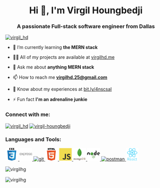 <h1 align="center">Hi 👋, I'm Virgil Houngbedji</h1>
<h3 align="center">A passionate Full-stack software engineer from Dallas</h3>

<p align="left"> <a href="https://twitter.com/virgil_hd" target="blank"><img src="https://img.shields.io/twitter/follow/virgil_hd?logo=twitter&style=for-the-badge" alt="virgil_hd" /></a> </p>

- 🌱 I’m currently learning **the MERN stack**

- 👨‍💻 All of my projects are available at [virgilhd.me](virgilhd.me)

- 💬 Ask me about **anything MERN stack**

- 📫 How to reach me **virgilhd.25@gmail.com**

- 📄 Know about my experiences at [bit.ly/4nscsaI](bit.ly/4nscsaI)

- ⚡ Fun fact **I'm an adrenaline junkie**

<h3 align="left">Connect with me:</h3>
<p align="left">
<a href="https://twitter.com/virgil_hd" target="blank"><img align="center" src="https://raw.githubusercontent.com/rahuldkjain/github-profile-readme-generator/master/src/images/icons/Social/twitter.svg" alt="virgil_hd" height="30" width="40" /></a>
<a href="https://linkedin.com/in/virgil-houngbedji" target="blank"><img align="center" src="https://raw.githubusercontent.com/rahuldkjain/github-profile-readme-generator/master/src/images/icons/Social/linked-in-alt.svg" alt="virgil-houngbedji" height="30" width="40" /></a>
</p>

<h3 align="left">Languages and Tools:</h3>
<p align="left"> <a href="https://www.w3schools.com/css/" target="_blank" rel="noreferrer"> <img src="https://raw.githubusercontent.com/devicons/devicon/master/icons/css3/css3-original-wordmark.svg" alt="css3" width="40" height="40"/> </a> <a href="https://expressjs.com" target="_blank" rel="noreferrer"> <img src="https://raw.githubusercontent.com/devicons/devicon/master/icons/express/express-original-wordmark.svg" alt="express" width="40" height="40"/> </a> <a href="https://git-scm.com/" target="_blank" rel="noreferrer"> <img src="https://www.vectorlogo.zone/logos/git-scm/git-scm-icon.svg" alt="git" width="40" height="40"/> </a> <a href="https://www.w3.org/html/" target="_blank" rel="noreferrer"> <img src="https://raw.githubusercontent.com/devicons/devicon/master/icons/html5/html5-original-wordmark.svg" alt="html5" width="40" height="40"/> </a> <a href="https://developer.mozilla.org/en-US/docs/Web/JavaScript" target="_blank" rel="noreferrer"> <img src="https://raw.githubusercontent.com/devicons/devicon/master/icons/javascript/javascript-original.svg" alt="javascript" width="40" height="40"/> </a> <a href="https://www.mongodb.com/" target="_blank" rel="noreferrer"> <img src="https://raw.githubusercontent.com/devicons/devicon/master/icons/mongodb/mongodb-original-wordmark.svg" alt="mongodb" width="40" height="40"/> </a> <a href="https://nodejs.org" target="_blank" rel="noreferrer"> <img src="https://raw.githubusercontent.com/devicons/devicon/master/icons/nodejs/nodejs-original-wordmark.svg" alt="nodejs" width="40" height="40"/> </a> <a href="https://postman.com" target="_blank" rel="noreferrer"> <img src="https://www.vectorlogo.zone/logos/getpostman/getpostman-icon.svg" alt="postman" width="40" height="40"/> </a> <a href="https://reactjs.org/" target="_blank" rel="noreferrer"> <img src="https://raw.githubusercontent.com/devicons/devicon/master/icons/react/react-original-wordmark.svg" alt="react" width="40" height="40"/> </a> </p>

<p><img align="center" src="https://github-readme-stats.vercel.app/api/top-langs?username=virgilhg&show_icons=true&locale=en&layout=compact" alt="virgilhg" /></p>

<p><img align="center" src="https://github-readme-streak-stats.herokuapp.com/?user=virgilhg&" alt="virgilhg" /></p>
